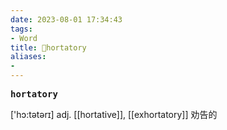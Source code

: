 ```yaml
---
date: 2023-08-01 17:34:43
tags: 
- Word
title: 📖hortatory
aliases: 
- 
---
```


<pre><strong>hortatory</strong></pre>

['hɔ:tətərɪ]
adj. [[hortative]], [[exhortatory]] 劝告的
